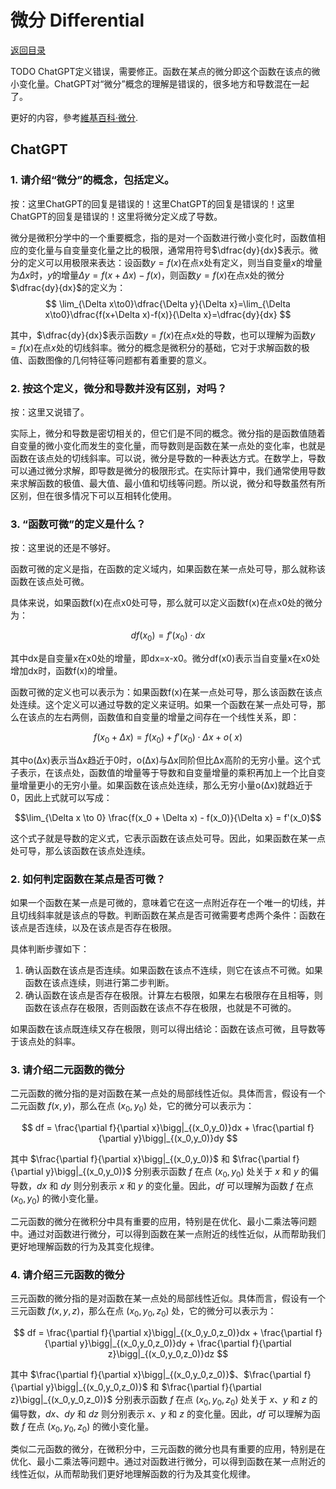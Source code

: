 <script>
MathJax = {
  tex: {
    inlineMath: [['$', '$'], ['\\(', '\\)']]
  }
};
</script>
<script id="MathJax-script" async
  src="https://cdn.jsdelivr.net/npm/mathjax@3/es5/tex-chtml.js">
</script>

# 微分 Differential

[返回目录](index.md)

TODO ChatGPT定义错误，需要修正。函数在某点的微分即这个函数在该点的微小变化量。ChatGPT对“微分”概念的理解是错误的，很多地方和导数混在一起了。

更好的内容，參考[維基百科·微分](https://zh.wikipedia.org/wiki/%E5%BE%AE%E5%88%86).

## ChatGPT

### 1. 请介绍“微分”的概念，包括定义。

按：这里ChatGPT的回复是错误的！这里ChatGPT的回复是错误的！这里ChatGPT的回复是错误的！这里将微分定义成了导数。

微分是微积分学中的一个重要概念，指的是对一个函数进行微小变化时，函数值相应的变化量与自变量变化量之比的极限，通常用符号$\dfrac{dy}{dx}$表示。微分的定义可以用极限来表达：设函数$y=f(x)$在点x处有定义，则当自变量$x$的增量为$Δx$时，$y$的增量$Δy=f(x+Δx)−f(x)$，则函数$y=f(x)$在点x处的微分$\dfrac{dy}{dx}$的定义为：
$$
\lim_{\Delta x\to0}\dfrac{\Delta y}{\Delta x}=\lim_{\Delta x\to0}\dfrac{f(x+\Delta x)-f(x)}{\Delta x}=\dfrac{dy}{dx}
$$

其中，$\dfrac{dy}{dx}$表示函数$y=f(x)$在点$x$处的导数，也可以理解为函数$y=f(x)$在点$x$处的切线斜率。微分的概念是微积分的基础，它对于求解函数的极值、函数图像的几何特征等问题都有着重要的意义。

### 2. 按这个定义，微分和导数并没有区别，对吗？

按：这里又说错了。

实际上，微分和导数是密切相关的，但它们是不同的概念。微分指的是函数值随着自变量的微小变化而发生的变化量，而导数则是函数在某一点处的变化率，也就是函数在该点处的切线斜率。可以说，微分是导数的一种表达方式。在数学上，导数可以通过微分求解，即导数是微分的极限形式。在实际计算中，我们通常使用导数来求解函数的极值、最大值、最小值和切线等问题。所以说，微分和导数虽然有所区别，但在很多情况下可以互相转化使用。

### 3. “函数可微”的定义是什么？

按：这里说的还是不够好。

函数可微的定义是指，在函数的定义域内，如果函数在某一点处可导，那么就称该函数在该点处可微。

具体来说，如果函数f(x)在点x0处可导，那么就可以定义函数f(x)在点x0处的微分为：

$$df(x_0) = f'(x_0) \cdot dx$$

其中dx是自变量x在x0处的增量，即dx=x-x0。微分df(x0)表示当自变量x在x0处增加dx时，函数f(x)的增量。

函数可微的定义也可以表示为：如果函数f(x)在某一点处可导，那么该函数在该点处连续。这个定义可以通过导数的定义来证明。如果一个函数在某一点处可导，那么在该点的左右两侧，函数值和自变量的增量之间存在一个线性关系，即：

$$f(x_0 + \Delta x) = f(x_0) + f'(x_0) \cdot \Delta x + o(\ x)$$

其中o(Δx)表示当Δx趋近于0时，o(Δx)与Δx同阶但比Δx高阶的无穷小量。这个式子表示，在该点处，函数值的增量等于导数和自变量增量的乘积再加上一个比自变量增量更小的无穷小量。如果函数在该点处连续，那么无穷小量o(Δx)就趋近于0，因此上式就可以写成：

$$\lim_{\Delta x \to 0} \frac{f(x_0 + \Delta x) - f(x_0)}{\Delta x} = f'(x_0)$$

这个式子就是导数的定义式，它表示函数在该点处可导。因此，如果函数在某一点处可导，那么该函数在该点处连续。

### 2. 如何判定函数在某点是否可微？

如果一个函数在某一点是可微的，意味着它在这一点附近存在一个唯一的切线，并且切线斜率就是该点的导数。判断函数在某点是否可微需要考虑两个条件：函数在该点是否连续，以及在该点是否存在极限。

具体判断步骤如下：

1. 确认函数在该点是否连续。如果函数在该点不连续，则它在该点不可微。如果函数在该点连续，则进行第二步判断。
2. 确认函数在该点是否存在极限。计算左右极限，如果左右极限存在且相等，则函数在该点存在极限，否则函数在该点不存在极限，也就是不可微的。

如果函数在该点既连续又存在极限，则可以得出结论：函数在该点可微，且导数等于该点处的斜率。

### 3. 请介绍二元函数的微分

二元函数的微分指的是对函数在某一点处的局部线性近似。具体而言，假设有一个二元函数 $f(x,y)$，那么在点 $(x_0,y_0)$ 处，它的微分可以表示为：

$$
df = \frac{\partial f}{\partial x}\bigg|_{(x_0,y_0)}dx + \frac{\partial f}{\partial y}\bigg|_{(x_0,y_0)}dy
$$

其中 $\frac{\partial f}{\partial x}\bigg|_{(x_0,y_0)}$ 和 $\frac{\partial f}{\partial y}\bigg|_{(x_0,y_0)}$ 分别表示函数 $f$ 在点 $(x_0,y_0)$ 处关于 $x$ 和 $y$ 的偏导数，$dx$ 和 $dy$ 则分别表示 $x$ 和 $y$ 的变化量。因此，$df$ 可以理解为函数 $f$ 在点 $(x_0,y_0)$ 的微小变化量。

二元函数的微分在微积分中具有重要的应用，特别是在优化、最小二乘法等问题中。通过对函数进行微分，可以得到函数在某一点附近的线性近似，从而帮助我们更好地理解函数的行为及其变化规律。

### 4. 请介绍三元函数的微分

三元函数的微分指的是对函数在某一点处的局部线性近似。具体而言，假设有一个三元函数 $f(x,y,z)$，那么在点 $(x_0,y_0,z_0)$ 处，它的微分可以表示为：

$$
df = \frac{\partial f}{\partial x}\bigg|_{(x_0,y_0,z_0)}dx + \frac{\partial f}{\partial y}\bigg|_{(x_0,y_0,z_0)}dy + \frac{\partial f}{\partial z}\bigg|_{(x_0,y_0,z_0)}dz
$$

其中 $\frac{\partial f}{\partial x}\bigg|_{(x_0,y_0,z_0)}$、$\frac{\partial f}{\partial y}\bigg|_{(x_0,y_0,z_0)}$ 和 $\frac{\partial f}{\partial z}\bigg|_{(x_0,y_0,z_0)}$ 分别表示函数 $f$ 在点 $(x_0,y_0,z_0)$ 处关于 $x$、$y$ 和 $z$ 的偏导数，$dx$、$dy$ 和 $dz$ 则分别表示 $x$、$y$ 和 $z$ 的变化量。因此，$df$ 可以理解为函数 $f$ 在点 $(x_0,y_0,z_0)$ 的微小变化量。

类似二元函数的微分，在微积分中，三元函数的微分也具有重要的应用，特别是在优化、最小二乘法等问题中。通过对函数进行微分，可以得到函数在某一点附近的线性近似，从而帮助我们更好地理解函数的行为及其变化规律。
